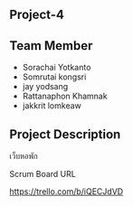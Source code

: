 ## Project-4

## Team Member
- Sorachai Yotkanto
- Somrutai kongsri
- jay      yodsang
- Rattanaphon Khamnak
- jakkrit lomkeaw

## Project Description
เว็บหอพัก

Scrum Board URL

https://trello.com/b/iQECJdVD
